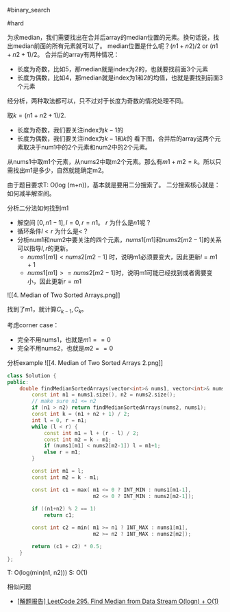 #binary_search

#hard

为求median，我们需要找出在合并后array的median位置的元素。换句话说，找出median前面的所有元素就可以了。
median位置是什么呢？$(n1+n2)/2$ or $(n1+n2+1)/2$。
合并后的array有两种情况：
- 长度为奇数，比如5，那median就是index为2的，也就要找前面3个元素
- 长度为偶数，比如4，那median就是index为1和2的均值，也就是要找到前面3个元素

经分析，两种取法都可以，只不过对于长度为奇数的情况处理不同。

取$k=(n1+n2+1)/2$. 
- 长度为奇数，我们要关注index为$k-1$的
- 长度为偶数，我们要关注index为$k-1$和$k$的
看下图，合并后的array这两个元素取决于num1中的2个元素和num2中的2个元素。

从nums1中取m1个元素，从nums2中取m2个元素。那么有$m1+m2=k$。所以只需找出m1是多少，自然就能确定m2。

由于题目要求T: O(log (m+n))，基本就是要用二分搜索了。
二分搜索核心就是：如何减半解空间。

分析二分法如何找到m1
- 解空间 $[0,n1-1], l=0,r=n1$。 $r$ 为什么是$n1$呢？ 
- 循环条件$l < r$ 为什么是$<$？
- 分析num1和num2中要关注的四个元素，$nums1[m1]$和$nums2[m2-1]$的关系可以指导$l,r$的更新。
	- $nums1[m1] < nums2[m2-1]$ 时，说明m1必须要变大，因此更新$l=m1+1$
	- $nums1[m1] >= nums2[m2-1]$时，说明m1可能已经找到或者需要变小，因此更新$r=m1$

![[4. Median of Two Sorted Arrays.png]]

找到了m1，就计算$C_{k-1}, C_{k}$。

考虑corner case：
- 完全不用nums1，也就是$m1==0$
- 完全不用nums2，也就是$m2==0$

分析example
![[4. Median of Two Sorted Arrays 2.png]]

```cpp
class Solution {
public:
    double findMedianSortedArrays(vector<int>& nums1, vector<int>& nums2) {
        const int n1 = nums1.size(), n2 = nums2.size();
        // make sure n1 <= n2
        if (n1 > n2) return findMedianSortedArrays(nums2, nums1);
        const int k = (n1 + n2 + 1) / 2;
        int l = 0, r = n1;
        while (l < r) {
            const int m1 = l + (r - l) / 2;
            const int m2 = k - m1;
            if (nums1[m1] < nums2[m2-1]) l = m1+1;
            else r = m1;
        }

        const int m1 = l;
        const int m2 = k - m1;

        const int c1 = max( m1 <= 0 ? INT_MIN : nums1[m1-1], 
                            m2 <= 0 ? INT_MIN : nums2[m2-1]);
        
        if ((n1+n2) % 2 == 1)
            return c1;

        const int c2 = min( m1 >= n1 ? INT_MAX : nums1[m1], 
                            m2 >= n2 ? INT_MAX : nums2[m2]);

        return (c1 + c2) * 0.5;
    }
};
```

T: O(log(min(n1, n2)))
S: O(1)

相似问题
-   [[解题报告] LeetCode 295. Find Median from Data Stream O(logn) + O(1)](http://zxi.mytechroad.com/blog/leetcode/leetcode-295-find-median-from-data-stream/)